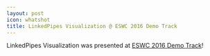 ```yaml
---
layout: post
icon: whatshot
title: LinkedPipes Visualization @ ESWC 2016 Demo Track
---
```


LinkedPipes Visualization was presented at [ESWC 2016 Demo Track](http://2016.eswc-conferences.org/program/posters-demos)!
